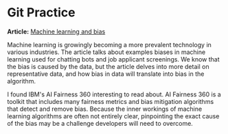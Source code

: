 # Git Practice

**Article:** [Machine learning and bias](https://developer.ibm.com/articles/machine-learning-and-bias/?mhsrc=ibmsearch_a&mhq=%20)

Machine learning is growingly becoming a more prevalent technology in various industries. The article talks about examples biases in machine learning used for chatting bots and job applicant screenings. We know that the bias is caused by the data, but the article delves into more detail on representative data, and how bias in data will translate into bias in the algorithm. 

I found IBM's AI Fairness 360 interesting to read about. AI Fairness 360 is a toolkit that includes many fairness metrics and bias mitigation algorithms that detect and remove bias. Because the inner workings of machine learning algorithms are often not entirely clear, pinpointing the exact cause of the bias may be a challenge developers will need to overcome.